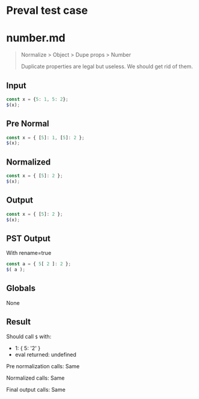 # Preval test case

# number.md

> Normalize > Object > Dupe props > Number
>
> Duplicate properties are legal but useless. We should get rid of them.

## Input

`````js filename=intro
const x = {5: 1, 5: 2};
$(x);
`````

## Pre Normal


`````js filename=intro
const x = { [5]: 1, [5]: 2 };
$(x);
`````

## Normalized


`````js filename=intro
const x = { [5]: 2 };
$(x);
`````

## Output


`````js filename=intro
const x = { [5]: 2 };
$(x);
`````

## PST Output

With rename=true

`````js filename=intro
const a = { 5[ 2 ]: 2 };
$( a );
`````

## Globals

None

## Result

Should call `$` with:
 - 1: { 5: '2' }
 - eval returned: undefined

Pre normalization calls: Same

Normalized calls: Same

Final output calls: Same

